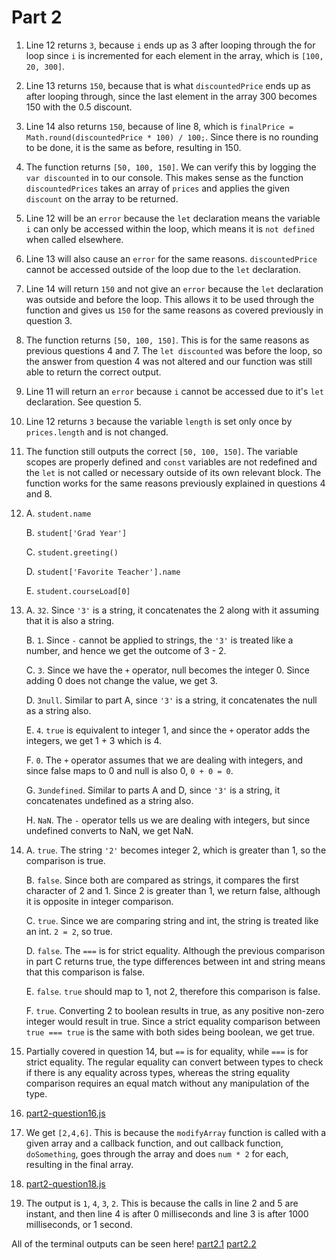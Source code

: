 # Part 2

1. Line 12 returns `3`, because `i` ends up as 3 after looping through the for loop since `i` is incremented for each element in the array, which is `[100, 20, 300]`.
2. Line 13 returns `150`, because that is what `discountedPrice` ends up as after looping through, since the last element in the array 300 becomes 150 with the 0.5 discount.
3. Line 14 also returns `150`, because of line 8, which is `finalPrice = Math.round(discountedPrice * 100) / 100;`. Since there is no rounding to be done, it is the same as before, resulting in 150.
4. The function returns `[50, 100, 150]`. We can verify this by logging the `var discounted` in to our console. This makes sense as the function `discountedPrices` takes an array of `prices` and applies the given `discount` on the array to be returned. 
5. Line 12 will be an `error` because the `let` declaration means the variable `i` can only be accessed within the loop, which means it is `not defined` when called elsewhere.
6. Line 13 will also cause an `error` for the same reasons. `discountedPrice` cannot be accessed outside of the loop due to the `let` declaration.
7. Line 14 will return `150` and not give an `error` because the `let` declaration was outside and before the loop. This allows it to be used through the function and gives us `150` for the same reasons as covered previously in question 3.
8. The function returns `[50, 100, 150]`. This is for the same reasons as previous questions 4 and 7. The `let discounted` was before the loop, so the answer from question 4 was not altered and our function was still able to return the correct output.
9. Line 11 will return an `error` because `i` cannot be accessed due to it's `let` declaration. See question 5.
10. Line 12 returns `3` because the variable `length` is set only once by `prices.length` and is not changed.
11. The function still outputs the correct `[50, 100, 150]`. The variable scopes are properly defined and `const` variables are not redefined and the `let` is not called or necessary outside of its own relevant block. The function works for the same reasons previously explained in questions 4 and 8.
12. A. `student.name`

    B. `student['Grad Year']`

    C. `student.greeting()`

    D. `student['Favorite Teacher'].name`

    E. `student.courseLoad[0]`

13. A. `32`. Since `'3'` is a string, it concatenates the 2 along with it assuming that it is also a string.

    B. `1`. Since `-` cannot be applied to strings, the `'3'` is treated like a number, and hence we get the outcome of 3 - 2.

    C. `3`. Since we have the `+` operator, null becomes the integer 0. Since adding 0 does not change the value, we get 3.

    D. `3null`. Similar to part A, since `'3'` is a string, it concatenates the null as a string also.

    E. `4`. `true` is equivalent to integer 1, and since the `+` operator adds the integers, we get 1 + 3 which is 4.

    F. `0`. The `+` operator assumes that we are dealing with integers, and since false maps to 0 and null is also 0, `0 + 0 = 0`.

    G. `3undefined`. Similar to parts A and D, since `'3'` is a string, it concatenates undefined as a string also.

    H. `NaN`. The `-` operator tells us we are dealing with integers, but since undefined converts to NaN, we get NaN.

14. A. `true`. The string `'2'` becomes integer 2, which is greater than 1, so the comparison is true.

    B. `false`. Since both are compared as strings, it compares the first character of 2 and 1. Since 2 is greater than 1, we return false, although it is opposite in integer comparison.

    C. `true`. Since we are comparing string and int, the string is treated like an int. `2 = 2`, so true.

    D. `false`. The `===` is for strict equality. Although the previous comparison in part C returns true, the type differences between int and string means that this comparison is false.

    E. `false`. `true` should map to 1, not 2, therefore this comparison is false.

    F. `true`. Converting 2 to boolean results in true, as any positive non-zero integer would result in true. Since a strict equality comparison between `true === true` is the same with both sides being boolean, we get true.

15. Partially covered in question 14, but `==` is for equality, while `===` is for strict equality. The regular equality can convert between types to check if there is any equality across types, whereas the string equality comparison requires an equal match without any manipulation of the type.
16. [part2-question16.js](/expose/javascript/part2-question16.js)
17. We get `[2,4,6]`. This is because the `modifyArray` function is called with a given array and a callback function, and out callback function, `doSomething`, goes through the array and does `num * 2` for each, resulting in the final array.
18. [part2-question18.js](/expose/javascript/part2-question18.js)
19. The output is `1`, `4`, `3`, `2`. This is because the calls in line 2 and 5 are instant, and then line 4 is after 0 milliseconds and line 3 is after 1000 milliseconds, or 1 second.

All of the terminal outputs can be seen here!
[part2.1](/media/part2.1.png)
[part2.2](/media/part2.2.png)